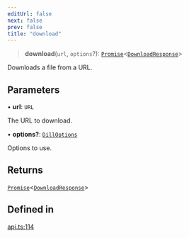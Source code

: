 ```yaml
---
editUrl: false
next: false
prev: false
title: "download"
---
```


> **download**(`url`, `options`?): [`Promise`](https://developer.mozilla.org/docs/Web/JavaScript/Reference/Global_Objects/Promise)\<[`DownloadResponse`](/api/interfaces/downloadresponse/)\>

Downloads a file from a URL.

## Parameters

• **url**: `URL`

The URL to download.

• **options?**: [`DillOptions`](/api/interfaces/dilloptions/)

Options to use.

## Returns

[`Promise`](https://developer.mozilla.org/docs/Web/JavaScript/Reference/Global_Objects/Promise)\<[`DownloadResponse`](/api/interfaces/downloadresponse/)\>

## Defined in

[api.ts:114](https://github.com/tylerbutler/tools-monorepo/blob/main/packages/dill/src/api.ts#L114)
